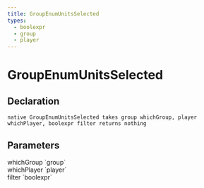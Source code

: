 ```yaml
---
title: GroupEnumUnitsSelected
types:
  - boolexpr
  - group
  - player
---
```


# GroupEnumUnitsSelected

## Declaration

```
native GroupEnumUnitsSelected takes group whichGroup, player whichPlayer, boolexpr filter returns nothing
```

## Parameters
<dl>
  <dt>whichGroup `group`</dt>
  <dd></dd>

  <dt>whichPlayer `player`</dt>
  <dd></dd>

  <dt>filter `boolexpr`</dt>
  <dd></dd>
</dl>